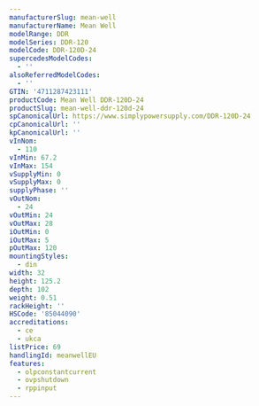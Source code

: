 ```yaml
---
manufacturerSlug: mean-well
manufacturerName: Mean Well
modelRange: DDR
modelSeries: DDR-120
modelCode: DDR-120D-24
supercedesModelCodes:
  - ''
alsoReferredModelCodes:
  - ''
GTIN: '4711287423111'
productCode: Mean Well DDR-120D-24
productSlug: mean-well-ddr-120d-24
spCanonicalUrl: https://www.simplypowersupply.com/DDR-120D-24
cpCanonicalUrl: ''
kpCanonicalUrl: ''
vInNom:
  - 110
vInMin: 67.2
vInMax: 154
vSupplyMin: 0
vSupplyMax: 0
supplyPhase: ''
vOutNom:
  - 24
vOutMin: 24
vOutMax: 28
iOutMin: 0
iOutMax: 5
pOutMax: 120
mountingStyles:
  - din
width: 32
height: 125.2
depth: 102
weight: 0.51
rackHeight: ''
HSCode: '85044090'
accreditations:
  - ce
  - ukca
listPrice: 69
handlingId: meanwellEU
features:
  - olpconstantcurrent
  - ovpshutdown
  - rppinput
---
```


